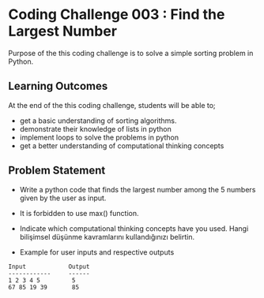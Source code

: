 # Coding Challenge 003 : Find the Largest Number

Purpose of the this coding challenge is to solve a simple sorting problem in Python.

## Learning Outcomes

At the end of the this coding challenge, students will be able to;

- get a basic understanding of sorting algorithms.
- demonstrate their knowledge of lists in python
- implement loops to solve the problems in python
- get a better understanding of computational thinking concepts

## Problem Statement
  
- Write a python code that finds the largest number among the 5 numbers given by the user as input.

- It is forbidden to use max() function.  

- Indicate which computational thinking concepts have you used. Hangi bilişimsel düşünme kavramlarını kullandığınızı belirtin.

- Example for user inputs and respective outputs

```text
Input            Output
------------     ------
1 2 3 4 5         5
67 85 19 39       85
```

